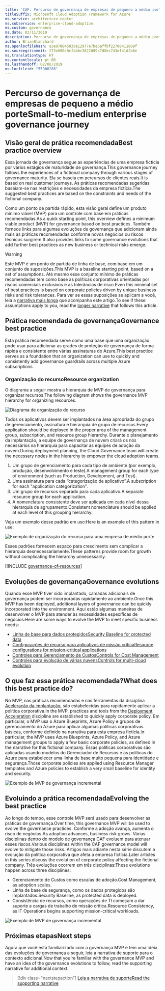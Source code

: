 ```yaml
---
title: 'CAF: Percurso de governança de empresas de pequeno a médio porte'
titleSuffix: Microsoft Cloud Adoption Framework for Azure
ms.service: architecture-center
ms.subservice: enterprise-cloud-adoption
ms.custom: governance
ms.date: 02/11/2019
description: Percurso de governança de empresas de pequeno a médio porte
author: BrianBlanchard
ms.openlocfilehash: a3e078845038a12977e7be5affbf22708411069f
ms.sourcegitcommit: 273e690c0cfabbc3822089c7d8bc743ef41d2b6e
ms.translationtype: HT
ms.contentlocale: pt-BR
ms.lasthandoff: 02/08/2019
ms.locfileid: "55900286"
---
```

# <a name="small-to-medium-enterprise-governance-journey"></a><span data-ttu-id="0104f-103">Percurso de governança de empresas de pequeno a médio porte</span><span class="sxs-lookup"><span data-stu-id="0104f-103">Small-to-medium enterprise governance journey</span></span>

## <a name="best-practice-overview"></a><span data-ttu-id="0104f-104">Visão geral de prática recomendada</span><span class="sxs-lookup"><span data-stu-id="0104f-104">Best practice overview</span></span>

<span data-ttu-id="0104f-105">Essa jornada de governança segue as experiências de uma empresa fictícia por vários estágios de maturidade de governança.</span><span class="sxs-lookup"><span data-stu-id="0104f-105">This governance journey follows the experiences of a fictional company through various stages of governance maturity.</span></span> <span data-ttu-id="0104f-106">Ela se baseia em percursos de clientes reais.</span><span class="sxs-lookup"><span data-stu-id="0104f-106">It is based on real customer journeys.</span></span> <span data-ttu-id="0104f-107">As práticas recomendadas sugeridas baseiam-se nas restrições e necessidades da empresa fictícia.</span><span class="sxs-lookup"><span data-stu-id="0104f-107">The suggested best practices are based on the constraints and needs of the fictional company.</span></span>

<span data-ttu-id="0104f-108">Como um ponto de partida rápido, esta visão geral define um produto mínimo viável (MVP) para um controle com base em práticas recomendadas.</span><span class="sxs-lookup"><span data-stu-id="0104f-108">As a quick starting point, this overview defines a minimum viable product (MVP) for governance based on best practices.</span></span> <span data-ttu-id="0104f-109">Também fornece links para algumas evoluções de governança que adicionam ainda mais as práticas recomendadas conforme novos negócios ou riscos técnicos surgirem.</span><span class="sxs-lookup"><span data-stu-id="0104f-109">It also provides links to some governance evolutions that add further best practices as new business or technical risks emerge.</span></span>

> [!WARNING]
> <span data-ttu-id="0104f-110">Este MVP é um ponto de partida de linha de base, com base em um conjunto de suposições.</span><span class="sxs-lookup"><span data-stu-id="0104f-110">This MVP is a baseline starting point, based on a set of assumptions.</span></span> <span data-ttu-id="0104f-111">Até mesmo esse conjunto mínimo de práticas recomendadas tem como base as políticas corporativas orientadas por riscos comerciais exclusivos e as tolerâncias de risco.</span><span class="sxs-lookup"><span data-stu-id="0104f-111">Even this minimal set of best practices is based on corporate policies driven by unique business risks and risk tolerances.</span></span> <span data-ttu-id="0104f-112">Para ver se essas suposições se aplicam a você, leia a [narrativa mais longa](./narrative.md) que acompanha este artigo.</span><span class="sxs-lookup"><span data-stu-id="0104f-112">To see if these assumptions apply to you, read the [longer narrative](./narrative.md) that follows this article.</span></span>

## <a name="governance-best-practice"></a><span data-ttu-id="0104f-113">Prática recomendada de governança</span><span class="sxs-lookup"><span data-stu-id="0104f-113">Governance best practice</span></span>

<span data-ttu-id="0104f-114">Esta prática recomendada serve como uma base que uma organização pode usar para adicionar as grades de proteção de governança de forma rápida e consistente entre várias assinaturas do Azure.</span><span class="sxs-lookup"><span data-stu-id="0104f-114">This best practice serves as a foundation that an organization can use to quickly and consistently add governance guardrails across multiple Azure subscriptions.</span></span>

### <a name="resource-organization"></a><span data-ttu-id="0104f-115">Organização do recurso</span><span class="sxs-lookup"><span data-stu-id="0104f-115">Resource organization</span></span>

<span data-ttu-id="0104f-116">O diagrama a seguir mostra a hierarquia de MVP de governança para organizar recursos.</span><span class="sxs-lookup"><span data-stu-id="0104f-116">The following diagram shows the governance MVP hierarchy for organizing resources.</span></span>

![Diagrama de organização do recurso](../../../_images/governance/resource-organization.png)

<span data-ttu-id="0104f-118">Todos os aplicativos devem ser implantados na área apropriada do grupo de gerenciamento, assinatura e hierarquia de grupo de recursos.</span><span class="sxs-lookup"><span data-stu-id="0104f-118">Every application should be deployed in the proper area of the management group, subscription, and resource group hierarchy.</span></span> <span data-ttu-id="0104f-119">Durante o planejamento da implantação, a equipe de governança de nuvem criará os nós necessários na hierarquia para capacitar as equipes de adoção da nuvem.</span><span class="sxs-lookup"><span data-stu-id="0104f-119">During deployment planning, the Cloud Governance team will create the necessary nodes in the hierarchy to empower the cloud adoption teams.</span></span>  

1. <span data-ttu-id="0104f-120">Um grupo de gerenciamento para cada tipo de ambiente (por exemplo, produção, desenvolvimento e teste).</span><span class="sxs-lookup"><span data-stu-id="0104f-120">A management group for each type of environment (such as Production, Development, and Test).</span></span>
2. <span data-ttu-id="0104f-121">Uma assinatura para cada “categorização de aplicativo”.</span><span class="sxs-lookup"><span data-stu-id="0104f-121">A subscription for each "application categorization".</span></span>
3. <span data-ttu-id="0104f-122">Um grupo de recursos separado para cada aplicativo.</span><span class="sxs-lookup"><span data-stu-id="0104f-122">A separate resource group for each application.</span></span>
4. <span data-ttu-id="0104f-123">A nomenclatura consistente deve ser aplicada em cada nível dessa hierarquia de agrupamento.</span><span class="sxs-lookup"><span data-stu-id="0104f-123">Consistent nomenclature should be applied at each level of this grouping hierarchy.</span></span>

<span data-ttu-id="0104f-124">Veja um exemplo desse padrão em uso:</span><span class="sxs-lookup"><span data-stu-id="0104f-124">Here is an example of this pattern in use:</span></span>

![Exemplo de organização do recurso para uma empresa de médio porte](../../../_images/governance/mid-market-resource-organization.png)

<span data-ttu-id="0104f-126">Esses padrões fornecem espaço para crescimento sem complicar a hierarquia desnecessariamente.</span><span class="sxs-lookup"><span data-stu-id="0104f-126">These patterns provide room for growth without complicating the hierarchy unnecessarily.</span></span>

[!INCLUDE [governance-of-resources](../../../../../includes/cloud-adoption/governance/governance-of-resources.md)]

## <a name="governance-evolutions"></a><span data-ttu-id="0104f-127">Evoluções de governança</span><span class="sxs-lookup"><span data-stu-id="0104f-127">Governance evolutions</span></span>

<span data-ttu-id="0104f-128">Quando esse MVP tiver sido implantado, camadas adicionais de governança podem ser incorporadas rapidamente ao ambiente.</span><span class="sxs-lookup"><span data-stu-id="0104f-128">Once this MVP has been deployed, additional layers of governance can be quickly incorporated into the environment.</span></span> <span data-ttu-id="0104f-129">Aqui estão algumas maneiras de desenvolver o MVP para atender às necessidades específicas de negócios:</span><span class="sxs-lookup"><span data-stu-id="0104f-129">Here are some ways to evolve the MVP to meet specific business needs:</span></span>

- [<span data-ttu-id="0104f-130">Linha de base para dados protegidos</span><span class="sxs-lookup"><span data-stu-id="0104f-130">Security Baseline for protected data</span></span>](./security-baseline-evolution.md)
- [<span data-ttu-id="0104f-131">Configurações de recurso para aplicativos de missão crítica</span><span class="sxs-lookup"><span data-stu-id="0104f-131">Resource configurations for mission-critical applications</span></span>](./resource-consistency-evolution.md)
- [<span data-ttu-id="0104f-132">Controles para Gerenciamento de Custos</span><span class="sxs-lookup"><span data-stu-id="0104f-132">Controls for Cost Management</span></span>](./cost-management-evolution.md)
- [<span data-ttu-id="0104f-133">Controles para evolução de várias nuvens</span><span class="sxs-lookup"><span data-stu-id="0104f-133">Controls for multi-cloud evolution</span></span>](./multi-cloud-evolution.md)

<!-- markdownlint-disable MD026 -->

## <a name="what-does-this-best-practice-do"></a><span data-ttu-id="0104f-134">O que faz essa prática recomendada?</span><span class="sxs-lookup"><span data-stu-id="0104f-134">What does this best practice do?</span></span>

<span data-ttu-id="0104f-135">No MVP, nas práticas recomendadas e nas ferramentas da disciplina [Aceleração da implantação](../../deployment-acceleration/overview.md), são estabelecidas para rapidamente aplicar a política corporativa.</span><span class="sxs-lookup"><span data-stu-id="0104f-135">In the MVP, practices and tools from the [Deployment Acceleration](../../deployment-acceleration/overview.md) discipline are established to quickly apply corporate policy.</span></span> <span data-ttu-id="0104f-136">Em particular, o MVP usa o Azure Blueprints, Azure Policy e grupos de gerenciamento do Azure para aplicar algumas políticas corporativas básicas, conforme definido na narrativa para esta empresa fictícia.</span><span class="sxs-lookup"><span data-stu-id="0104f-136">In particular, the MVP uses Azure Blueprints, Azure Policy, and Azure management groups to apply a few basic corporate policies, as defined in the narrative for this fictional company.</span></span> <span data-ttu-id="0104f-137">Essas políticas corporativas são aplicadas usando modelos do Gerenciador de Recursos e as políticas do Azure para estabelecer uma linha de base muito pequena para identidade e segurança.</span><span class="sxs-lookup"><span data-stu-id="0104f-137">Those corporate policies are applied using Resource Manager templates and Azure policies to establish a very small baseline for identity and security.</span></span>

![Exemplo de MVP de governança incremental](../../../_images/governance/governance-mvp.png)

## <a name="evolving-the-best-practice"></a><span data-ttu-id="0104f-139">Evoluindo a prática recomendada</span><span class="sxs-lookup"><span data-stu-id="0104f-139">Evolving the best practice</span></span>

<span data-ttu-id="0104f-140">Ao longo do tempo, esse controle MVP será usado para desenvolver as práticas de governança.</span><span class="sxs-lookup"><span data-stu-id="0104f-140">Over time, this governance MVP will be used to evolve the governance practices.</span></span> <span data-ttu-id="0104f-141">Conforme a adoção avança, aumenta o risco de negócios.</span><span class="sxs-lookup"><span data-stu-id="0104f-141">As adoption advances, business risk grows.</span></span> <span data-ttu-id="0104f-142">Várias disciplinas dentro do modelo de governança CAF evoluem para atenuar esses riscos.</span><span class="sxs-lookup"><span data-stu-id="0104f-142">Various disciplines within the CAF governance model will evolve to mitigate those risks.</span></span> <span data-ttu-id="0104f-143">Artigos mais adiante nesta série discutem a evolução da política corporativa que afeta a empresa fictícia.</span><span class="sxs-lookup"><span data-stu-id="0104f-143">Later articles in this series discuss the evolution of corporate policy affecting the fictional company.</span></span> <span data-ttu-id="0104f-144">Três evoluções ocorrem em três disciplinas:</span><span class="sxs-lookup"><span data-stu-id="0104f-144">These evolutions happen across three disciplines:</span></span>

- <span data-ttu-id="0104f-145">Gerenciamento de Custos como escalas de adoção.</span><span class="sxs-lookup"><span data-stu-id="0104f-145">Cost Management, as adoption scales.</span></span>
- <span data-ttu-id="0104f-146">Linha de base de segurança, como os dados protegidos são implantados.</span><span class="sxs-lookup"><span data-stu-id="0104f-146">Security Baseline, as protected data is deployed.</span></span>
- <span data-ttu-id="0104f-147">Consistência de recursos, como operações de TI começam a dar suporte a cargas de trabalho de missão crítica.</span><span class="sxs-lookup"><span data-stu-id="0104f-147">Resource Consistency, as IT Operations begins supporting mission-critical workloads.</span></span>

![Exemplo de MVP de governança incremental](../../../_images/governance/governance-evolution.png)

## <a name="next-steps"></a><span data-ttu-id="0104f-149">Próximas etapas</span><span class="sxs-lookup"><span data-stu-id="0104f-149">Next steps</span></span>

<span data-ttu-id="0104f-150">Agora que você está familiarizado com a governança MVP e tem uma ideia das evoluções de governança a seguir, leia a narrativa de suporte para o contexto adicional.</span><span class="sxs-lookup"><span data-stu-id="0104f-150">Now that you’re familiar with the governance MVP and have an idea of the governance evolutions to follow, read the supporting narrative for additional context.</span></span>

> [!div class="nextstepaction"]
> [<span data-ttu-id="0104f-151">Leia a narrativa de suporte</span><span class="sxs-lookup"><span data-stu-id="0104f-151">Read the supporting narrative</span></span>](./narrative.md)
